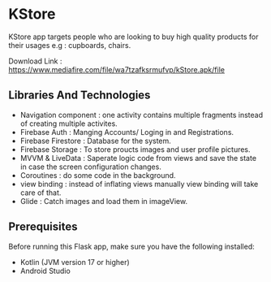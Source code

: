 
# KStore

KStore app targets people who are looking to buy high quality products for their usages e.g : cupboards, chairs.



Download Link : https://www.mediafire.com/file/wa7tzafksrmufvp/kStore.apk/file




## Libraries And Technologies

* Navigation component : one activity contains multiple fragments instead of creating multiple activites.
* Firebase Auth : Manging Accounts/ Loging in and Registrations.
* Firebase Firestore : Database for the system.
* Firebase Storage : To store proucts images and user profile pictures.
* MVVM & LiveData : Saperate logic code from views and save the state in case the screen configuration changes.
* Coroutines : do some code in the background.
* view binding : instead of inflating views manually view binding will take care of that.
* Glide : Catch images and load them in imageView.
## Prerequisites

Before running this Flask app, make sure you have the following installed:

* Kotlin (JVM version 17 or higher)
* Android Studio

